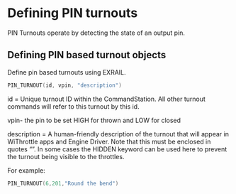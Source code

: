 # Defining PIN turnouts

PIN Turnouts operate by detecting the state of an output pin. 

## Defining PIN based turnout objects

Define pin based turnouts using EXRAIL.

```cpp
PIN_TURNOUT(id, vpin, "description")
```

id = Unique turnout ID within the CommandStation. All other turnout commands will refer to this turnout by this id.

vpin- the pin to be set HIGH for thrown and LOW for closed  

description = A human-friendly description of the turnout that will appear in WiThrottle apps and Engine Driver. Note that this must be enclosed in quotes “”. In some cases the HIDDEN keyword can be used here to prevent the turnout being visible to the throttles.


For example:
```cpp
PIN_TURNOUT(6,201,"Round the bend")
```




